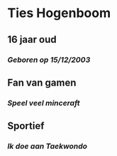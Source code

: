 # **Ties Hogenboom**

## **16 jaar oud**
### *Geboren op 15/12/2003*

## **Fan van gamen**
### *Speel veel minceraft*

## **Sportief**
### *Ik doe aan Taekwondo*

